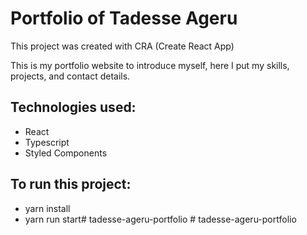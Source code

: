 # Portfolio of Tadesse Ageru
<!-- 
<img src ="https://github.com/CodeVinayak/CodeVinayak/blob/5920a79f4c5977332a67caf91125241cf0fc46b5/www.vinayaksingh.in.png" /> -->
 
This project was created with CRA (Create React App)

This is my portfolio website to introduce myself, here I put my skills, projects, and contact details.

## Technologies used:
- React
- Typescript
- Styled Components
 
## To run this project:
- yarn install
- yarn run start#   t a d e s s e - a g e r u - p o r t f o l i o  
 #   t a d e s s e - a g e r u - p o r t f o l i o  
 